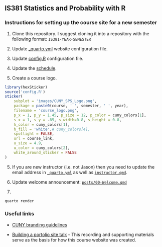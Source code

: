 
## IS381 Statistics and Probability with R

### Instructions for setting up the course site for a new semester

1.  Clone this repository. I suggest cloning it into a repository with
    the following format: `IS381-YEAR-SEMESTER`

2.  Update [\_quarto.yml](_quarto.yml) website configuration file.

3.  Update [config.R](config.R) configuration file.

4.  Update the [schedule](Schedule.xlsx).

5.  Create a course logo.

``` r
library(hexSticker)
source('config.R')
sticker(
    subplot = 'images/CUNY_SPS_Logo.png',
    package = paste0(course, ' ', semester, ' ', year),
    filename = 'course_logo.png',
    p_x = 1, p_y = 1.45, p_size = 12, p_color = cuny_colors[1], 
    s_x = 1, s_y = .85, s_width=0.8, s_height = 0.8,
    h_color = cuny_colors[1],
    h_fill = 'white',# cuny_colors[4],
    spotlight = FALSE,
    url = course_link,
    u_size = 4.9,
    u_color = cuny_colors[2],
    white_around_sticker = FALSE
)
```

5.  If you are new instructor (i.e. not Jason) then you need to update
    the email address in [`_quarto.yml`](_quarto.yml) as well as
    [`instructor.qmd`](instructor.qmd).

6.  Update welcome announcement:
    [`posts/00-Welcome.qmd`](posts/00-Welcome.qmd)

7.  

``` bash
quarto render
```

### Useful links

- [CUNY branding
  guidelines](https://www.cuny.edu/wp-content/uploads/sites/4/page-assets/about/administration/offices/communications-marketing/university-identity/campus-logos/28283961_2-CUNY-SPS-Style-guide_110221_onepgr-2.pdf)

- [Building a portolio site
  talk](https://bryer.org/posts/2025-02-19-Github_Portfolio.html) - This
  recording and supporting materials serve as the basis for how this
  course website was created.
